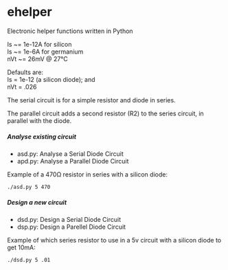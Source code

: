 # ehelper
Electronic helper functions written in Python

Is ~= 1e-12A for silicon\
Is ~= 1e-6A for germanium\
nVt ~= 26mV @ 27°C 

Defaults are:\
Is = 1e-12 (a silicon diode); and\
nVt = .026

The serial circuit is for a simple resistor and diode in series.

The parallel circuit adds a second resistor (R2) to the series circuit,
in parallel with the diode.

##### Analyse existing circuit
- asd.py: Analyse a Serial Diode Circuit
- apd.py: Analyse a Parallel Diode Circuit

Example of a 470Ω resistor in series with a silicon diode:
```
./asd.py 5 470
```

##### Design a new circuit
- dsd.py: Design a Serial Diode Circuit
- dsp.py: Design a Parellel Diode Circuit

Example of which series resistor to use in a 5v circuit with 
a silicon diode to get 10mA:
```
./dsd.py 5 .01
```
